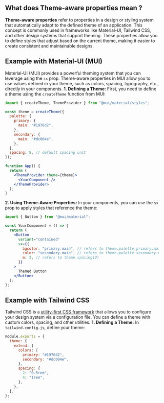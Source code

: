 ## What does Theme-aware properties mean ?

**Theme-aware properties** refer to properties in a design or styling system that automatically adapt to the defined theme of an application. This concept is commonly used in frameworks like Material-UI, Tailwind CSS, and other design systems that support theming. These properties allow you to define styles that adjust based on the current theme, making it easier to create consistent and maintainable designs.

## Example with Material-UI (MUI)

Material-UI (MUI) provides a powerful theming system that you can leverage using the `sx` prop. Theme-aware properties in MUI allow you to use values defined in your theme, such as colors, spacing, typography, etc., directly in your components.
**1. Defining a Theme:**
First, you need to define a theme using the `createTheme` function from MUI:

```jsx
import { createTheme, ThemeProvider } from "@mui/material/styles";

const theme = createTheme({
  palette: {
    primary: {
      main: "#1976d2",
    },
    secondary: {
      main: "#dc004e",
    },
  },
  spacing: 8, // default spacing unit
});

function App() {
  return (
    <ThemeProvider theme={theme}>
      <YourComponent />
    </ThemeProvider>
  );
}
```

**2. Using Theme-Aware Properties:**
In your components, you can use the `sx` prop to apply styles that reference the theme:

```jsx
import { Button } from "@mui/material";

const YourComponent = () => {
  return (
    <Button
      variant="contained"
      sx={{
        bgcolor: "primary.main", // refers to theme.palette.primary.main
        color: "secondary.main", // refers to theme.palette.secondary.main
        m: 2, // refers to theme.spacing(2)
      }}
    >
      Themed Button
    </Button>
  );
};
```

## Example with Tailwind CSS

Tailwind CSS is a [utility-first CSS framework](utility-first-css-framework) that allows you to configure your design system via a configuration file. You can define a theme with custom colors, spacing, and other utilities.
**1. Defining a Theme:**
In `tailwind.config.js`, define your theme:

```jsx
module.exports = {
  theme: {
    extend: {
      colors: {
        primary: "#1976d2",
        secondary: "#dc004e",
      },
      spacing: {
        2: "0.5rem",
        4: "1rem",
      },
    },
  },
};
```
